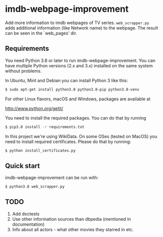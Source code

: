 # imdb-webpage-improvement

Add more information to imdb webpages of TV series.
`web_scrapper.py` adds additional information (like Network name) to the webpage. The result can be seen in the `web_pages' dir.

## Requirements
You need Python 3.8 or later to run imdb-webpage-improvement. You can have multiple Python versions (2.x and 3.x) installed on the same system without problems.

In Ubuntu, Mint and Debian you can install Python 3 like this:

```bash
$ sudo apt-get install python3.8 python3.8-pip python3.8-venv
```

For other Linux flavors, macOS and Windows, packages are available at

http://www.python.org/getit/


You need to install the required packages. You can do that by running
```bash
$ pip3.8 install -r requirements.txt
```

In this project we're using WikiData. On some OSes (tested on MacOS) you need to install required certificates.
Please do that by running:
```bash
$ python install_certificates.py
``` 

## Quick start
imdb-webpage-improvement can be run with:
```bash
$ python3.8 web_scrapper.py
```

## TODO
1. Add doctests
2. Use other information sources than dbpedia (mentioned in documentation)
3. Info about all actors - what other movies they starred in etc.